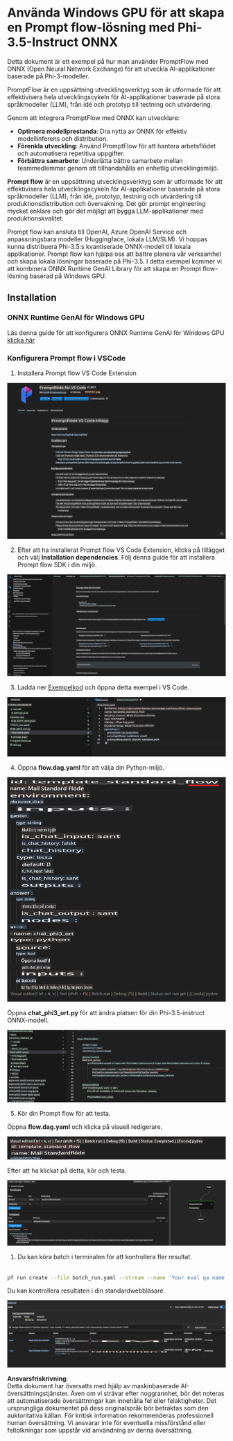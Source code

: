 # Använda Windows GPU för att skapa en Prompt flow-lösning med Phi-3.5-Instruct ONNX

Detta dokument är ett exempel på hur man använder PromptFlow med ONNX (Open Neural Network Exchange) för att utveckla AI-applikationer baserade på Phi-3-modeller.

PromptFlow är en uppsättning utvecklingsverktyg som är utformade för att effektivisera hela utvecklingscykeln för AI-applikationer baserade på stora språkmodeller (LLM), från idé och prototyp till testning och utvärdering.

Genom att integrera PromptFlow med ONNX kan utvecklare:

- **Optimera modellprestanda**: Dra nytta av ONNX för effektiv modellinferens och distribution.
- **Förenkla utveckling**: Använd PromptFlow för att hantera arbetsflödet och automatisera repetitiva uppgifter.
- **Förbättra samarbete**: Underlätta bättre samarbete mellan teammedlemmar genom att tillhandahålla en enhetlig utvecklingsmiljö.

**Prompt flow** är en uppsättning utvecklingsverktyg som är utformade för att effektivisera hela utvecklingscykeln för AI-applikationer baserade på stora språkmodeller (LLM), från idé, prototyp, testning och utvärdering till produktionsdistribution och övervakning. Det gör prompt engineering mycket enklare och gör det möjligt att bygga LLM-applikationer med produktionskvalitet.

Prompt flow kan ansluta till OpenAI, Azure OpenAI Service och anpassningsbara modeller (Huggingface, lokala LLM/SLM). Vi hoppas kunna distribuera Phi-3.5:s kvantiserade ONNX-modell till lokala applikationer. Prompt flow kan hjälpa oss att bättre planera vår verksamhet och skapa lokala lösningar baserade på Phi-3.5. I detta exempel kommer vi att kombinera ONNX Runtime GenAI Library för att skapa en Prompt flow-lösning baserad på Windows GPU.

## **Installation**

### **ONNX Runtime GenAI för Windows GPU**

Läs denna guide för att konfigurera ONNX Runtime GenAI för Windows GPU [klicka här](./ORTWindowGPUGuideline.md)

### **Konfigurera Prompt flow i VSCode**

1. Installera Prompt flow VS Code Extension

![pfvscode](../../../../../../translated_images/pfvscode.79f42ae5dd93ed35c19d6d978ae75831fef40e0b8440ee48b893b5a0597d2260.sv.png)

2. Efter att ha installerat Prompt flow VS Code Extension, klicka på tillägget och välj **Installation dependencies**. Följ denna guide för att installera Prompt flow SDK i din miljö.

![pfsetup](../../../../../../translated_images/pfsetup.0c82d99c7760aac29833b37faf4329e67e22279b1c5f37a73724dfa9ebaa32ee.sv.png)

3. Ladda ner [Exempelkod](../../../../../../code/09.UpdateSamples/Aug/pf/onnx_inference_pf) och öppna detta exempel i VS Code.

![pfsample](../../../../../../translated_images/pfsample.7bf40b133a558d86356dd6bc0e480bad2659d9c5364823dae9b3e6784e6f2d25.sv.png)

4. Öppna **flow.dag.yaml** för att välja din Python-miljö.

![pfdag](../../../../../../translated_images/pfdag.c5eb356fa3a96178cd594de9a5da921c4bbe646a9946f32aa20d344ccbeb51a0.sv.png)

   Öppna **chat_phi3_ort.py** för att ändra platsen för din Phi-3.5-instruct ONNX-modell.

![pfphi](../../../../../../translated_images/pfphi.fff4b0afea47c92c8481174dbf3092823906fca5b717fc642f78947c3e5bbb39.sv.png)

5. Kör din Prompt flow för att testa.

Öppna **flow.dag.yaml** och klicka på visuell redigerare.

![pfv](../../../../../../translated_images/pfv.7af6ecd65784a98558b344ba69b5ba6233876823fb435f163e916a632394fc1e.sv.png)

Efter att ha klickat på detta, kör och testa.

![pfflow](../../../../../../translated_images/pfflow.9697e0fda67794bb0cf4b78d52e6f5a42002eec935bc2519933064afbbdd34f0.sv.png)

1. Du kan köra batch i terminalen för att kontrollera fler resultat.

```bash

pf run create --file batch_run.yaml --stream --name 'Your eval qa name'    

```

Du kan kontrollera resultaten i din standardwebbläsare.

![pfresult](../../../../../../translated_images/pfresult.972eb57dd5bec646e1aa01148991ba8959897efea396e42cf9d7df259444878d.sv.png)

**Ansvarsfriskrivning**:  
Detta dokument har översatts med hjälp av maskinbaserade AI-översättningstjänster. Även om vi strävar efter noggrannhet, bör det noteras att automatiserade översättningar kan innehålla fel eller felaktigheter. Det ursprungliga dokumentet på dess originalspråk bör betraktas som den auktoritativa källan. För kritisk information rekommenderas professionell human översättning. Vi ansvarar inte för eventuella missförstånd eller feltolkningar som uppstår vid användning av denna översättning.